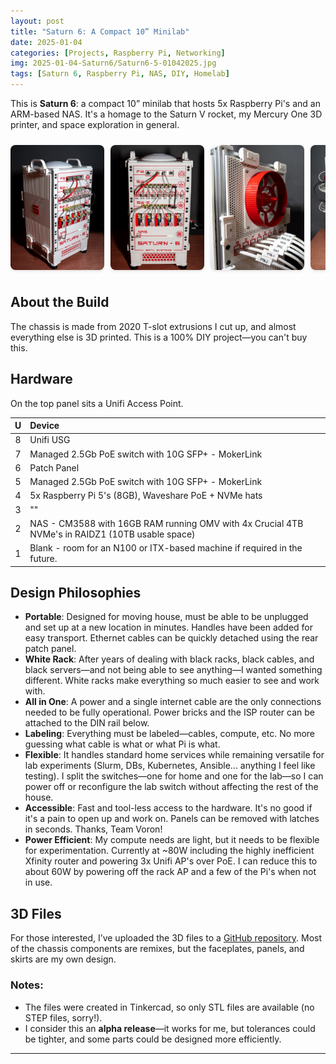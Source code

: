 ```yaml
---
layout: post
title: "Saturn 6: A Compact 10” Minilab"
date: 2025-01-04
categories: [Projects, Raspberry Pi, Networking]
img: 2025-01-04-Saturn6/Saturn6-5-01042025.jpg 
tags: [Saturn 6, Raspberry Pi, NAS, DIY, Homelab]
---
```


This is **Saturn 6**: a compact 10” minilab that hosts 5x Raspberry Pi's and an ARM-based NAS. It's a homage to the Saturn V rocket, my Mercury One 3D printer, and space exploration in general.

<div class="image-gallery-container">
  <div class="image-gallery">
    <img src="/assets/img/2025-01-04-Saturn6/Saturn6-1-01042025.jpg" alt="Saturn 6 Image 1" data-full="/assets/img/2025-01-04-Saturn6/Saturn6-1-01042025.jpg">
    <img src="/assets/img/2025-01-04-Saturn6/Saturn6-2-01042025.jpg" alt="Saturn 6 Image 2" data-full="/assets/img/2025-01-04-Saturn6/Saturn6-2-01042025.jpg">
    <img src="/assets/img/2025-01-04-Saturn6/Saturn6-3-01042025.jpg" alt="Saturn 6 Image 3" data-full="/assets/img/2025-01-04-Saturn6/Saturn6-3-01042025.jpg">
    <img src="/assets/img/2025-01-04-Saturn6/Saturn6-4-01042025.jpg" alt="Saturn 6 Image 4" data-full="/assets/img/2025-01-04-Saturn6/Saturn6-4-01042025.jpg">
    <img src="/assets/img/2025-01-04-Saturn6/Saturn6-5-01042025.jpg" alt="Saturn 6 Image 5" data-full="/assets/img/2025-01-04-Saturn6/Saturn6-5-01042025.jpg">
    <img src="/assets/img/2025-01-04-Saturn6/Saturn6-6-01042025.jpg" alt="Saturn 6 Image 6" data-full="/assets/img/2025-01-04-Saturn6/Saturn6-6-01042025.jpg">
  </div>
</div>

<div id="lightbox" class="lightbox">
  <span class="close-button">&times;</span>
  <img class="lightbox-content" id="lightbox-img">
  <div id="lightbox-caption"></div>
</div>

<style>
  .image-gallery-container {
    width: 100%;
    overflow-x: auto;
    -webkit-overflow-scrolling: touch;
  }
  .image-gallery {
    display: flex;
    gap: 10px;
    padding: 10px 0;
  }
  .image-gallery img {
    height: 200px;
    width: auto;
    object-fit: cover;
    border-radius: 8px;
    box-shadow: 0 2px 4px rgba(0,0,0,0.1);
    cursor: pointer;
    transition: transform 0.3s ease;
  }
  .image-gallery img:hover {
    transform: scale(1.05);
  }
  .lightbox {
    display: none;
    position: fixed;
    z-index: 999;
    top: 0;
    left: 0;
    width: 100%;
    height: 100%;
    background-color: rgba(0, 0, 0, 0.9);
    justify-content: center;
    align-items: center;
  }
  .lightbox-content {
    max-width: 90%;
    max-height: 90%;
    object-fit: contain;
  }
  .close-button {
    position: absolute;
    top: 15px;
    right: 35px;
    color: #f1f1f1;
    font-size: 40px;
    font-weight: bold;
    cursor: pointer;
  }
  #lightbox-caption {
    position: absolute;
    bottom: 20px;
    left: 0;
    right: 0;
    text-align: center;
    color: #fff;
    padding: 10px;
    background-color: rgba(0, 0, 0, 0.5);
  }
</style>

<script>
  document.addEventListener('DOMContentLoaded', function() {
    const lightbox = document.getElementById('lightbox');
    const lightboxImg = document.getElementById('lightbox-img');
    const lightboxCaption = document.getElementById('lightbox-caption');
    const closeButton = document.querySelector('.close-button');
    const galleryImages = document.querySelectorAll('.image-gallery img');

    function showNextImage() {
      const currentImg = document.querySelector('.image-gallery img[src="' + lightboxImg.src + '"]');
      const nextImg = currentImg.nextElementSibling || document.querySelector('.image-gallery img:first-child');
      lightboxImg.src = nextImg.getAttribute('data-full') || nextImg.src;
      lightboxCaption.textContent = nextImg.alt;
    }

    function showPreviousImage() {
      const currentImg = document.querySelector('.image-gallery img[src="' + lightboxImg.src + '"]');
      const prevImg = currentImg.previousElementSibling || document.querySelector('.image-gallery img:last-child');
      lightboxImg.src = prevImg.getAttribute('data-full') || prevImg.src;
      lightboxCaption.textContent = prevImg.alt;
    }

    galleryImages.forEach(img => {
      img.addEventListener('click', function() {
        lightbox.style.display = 'flex';
        lightboxImg.src = this.getAttribute('data-full') || this.src;
        lightboxCaption.textContent = this.alt;
      });
    });

    function closeLightbox() {
      lightbox.style.display = 'none';
    }

    closeButton.addEventListener('click', closeLightbox);

    lightbox.addEventListener('click', function(e) {
      if (e.target === this) {
        closeLightbox();
      }
    });

    document.addEventListener('keydown', function(e) {
      if (lightbox.style.display === 'flex') {
        if (e.key === 'Escape') {
          closeLightbox();
        } else if (e.key === 'ArrowRight') {
          showNextImage();
        } else if (e.key === 'ArrowLeft') {
          showPreviousImage();
        }
      }
    });
  });
</script>



## About the Build

The chassis is made from 2020 T-slot extrusions I cut up, and almost everything else is 3D printed. This is a 100% DIY project—you can't buy this.

## Hardware

On the top panel sits a Unifi Access Point.

| U | Device |
|:-:|:-------|
| 8 | Unifi USG |
| 7 | Managed 2.5Gb PoE switch with 10G SFP+ - MokerLink |
| 6 | Patch Panel |
| 5 | Managed 2.5Gb PoE switch with 10G SFP+ - MokerLink |
| 4 | 5x Raspberry Pi 5's (8GB), Waveshare PoE + NVMe hats |
| 3 | "" |
| 2 | NAS - CM3588 with 16GB RAM running OMV with 4x Crucial 4TB NVMe's in RAIDZ1 (10TB usable space) |
| 1 | Blank - room for an N100 or ITX-based machine if required in the future. |

## Design Philosophies

- **Portable**: Designed for moving house, must be able to be unplugged and set up at a new location in minutes. Handles have been added for easy transport. Ethernet cables can be quickly detached using the rear patch panel.
- **White Rack**: After years of dealing with black racks, black cables, and black servers—and not being able to see anything—I wanted something different. White racks make everything so much easier to see and work with.
- **All in One**: A power and a single internet cable are the only connections needed to be fully operational. Power bricks and the ISP router can be attached to the DIN rail below.
- **Labeling**: Everything must be labeled—cables, compute, etc. No more guessing what cable is what or what Pi is what.
- **Flexible**: It handles standard home services while remaining versatile for lab experiments (Slurm, DBs, Kubernetes, Ansible... anything I feel like testing). I split the switches—one for home and one for the lab—so I can power off or reconfigure the lab switch without affecting the rest of the house.
- **Accessible**: Fast and tool-less access to the hardware. It's no good if it's a pain to open up and work on. Panels can be removed with latches in seconds. Thanks, Team Voron!
- **Power Efficient**: My compute needs are light, but it needs to be flexible for experimentation. Currently at ~80W including the highly inefficient Xfinity router and powering 3x Unifi AP's over PoE. I can reduce this to about 60W by powering off the rack AP and a few of the Pi's when not in use.

## 3D Files

For those interested, I’ve uploaded the 3D files to a [GitHub repository](https://github.com/Rhettus/Saturn6). Most of the chassis components are remixes, but the faceplates, panels, and skirts are my own design.

### Notes:

- The files were created in Tinkercad, so only STL files are available (no STEP files, sorry!).
- I consider this an **alpha release**—it works for me, but tolerances could be tighter, and some parts could be designed more efficiently.

---


